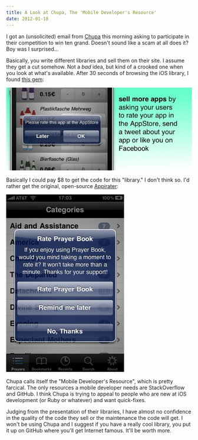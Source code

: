 ```yaml
---
title: A Look at Chupa, The 'Mobile Developer's Resource'
date: 2012-01-18
---
```



I got an (unsolicited) email from [Chupa](http://www.chupamobile.com/products/details/277/Get+more+AppStore+ratings+with+recurring+UIAlert/) this morning asking to participate in their competition to win ten grand. Doesn't sound like a scam at all does it? Boy was I surprised...

Basically, you write different libraries and sell them on their site. I assume they get a cut somehow. Not a _bad_&nbsp;idea, but kind of a crooked one when you look at what's available. After 30 seconds of browsing the iOS library, I found [this gem](http://www.chupamobile.com/products/details/277/Get+more+AppStore+ratings+with+recurring+UIAlert/):

![](97F3741FD4134E4191D8A98C56EF94A1.jpg)

Basically I could pay $8 to get the code for this "library." I don't think so. I'd rather get the original, open-source [Appirater](https://github.com/arashpayan/appirater):

![](1537624473414A89B5D75EBB9D4A3C67.png)

Chupa calls itself the "Mobile Developer's Resource", which is pretty farcical. The only resources a mobile developer needs are StackOverflow and GitHub. I think Chupa is trying to appeal to people who are new at iOS development (or Ruby or whatever) and want quick-fixes.

Judging from the presentation of their libraries, I have almost no confidence in the quality of the code they sell or the maintenance the code will get. I won't be using Chupa and I suggest if you have a really cool library, you put it up on GitHub where you'll get Internet famous. It'll be worth more.


  